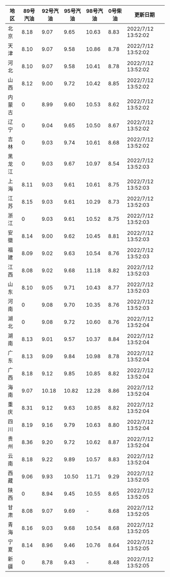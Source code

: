 | 地区 | 89号汽油 | 92号汽油 | 95号汽油 | 98号汽油 | 0号柴油 | 更新日期 |
| --- | --- | --- | --- | --- | --- | --- |
| 北京 | 8.18 | 9.07 | 9.65 | 10.63 | 8.83 | 2022/7/12 13:52:02 |
| 天津 | 8.10 | 9.07 | 9.58 | 10.86 | 8.78 | 2022/7/12 13:52:02 |
| 河北 | 8.10 | 9.07 | 9.58 | 10.41 | 8.78 | 2022/7/12 13:52:02 |
| 山西 | 8.12 | 9.00 | 9.72 | 10.42 | 8.85 | 2022/7/12 13:52:02 |
| 内蒙古 | 0 | 8.99 | 9.60 | 10.53 | 8.62 | 2022/7/12 13:52:02 |
| 辽宁 | 0 | 9.04 | 9.65 | 10.50 | 8.67 | 2022/7/12 13:52:02 |
| 吉林 | 0 | 9.03 | 9.74 | 10.61 | 8.68 | 2022/7/12 13:52:02 |
| 黑龙江 | 0 | 9.03 | 9.67 | 10.97 | 8.54 | 2022/7/12 13:52:03 |
| 上海 | 8.11 | 9.03 | 9.61 | 10.61 | 8.75 | 2022/7/12 13:52:03 |
| 江苏 | 8.15 | 9.03 | 9.61 | 10.29 | 8.73 | 2022/7/12 13:52:03 |
| 浙江 | 0 | 9.03 | 9.61 | 10.52 | 8.75 | 2022/7/12 13:52:03 |
| 安徽 | 8.14 | 9.00 | 9.62 | 10.45 | 8.81 | 2022/7/12 13:52:03 |
| 福建 | 8.09 | 9.02 | 9.63 | 10.54 | 8.76 | 2022/7/12 13:52:03 |
| 江西 | 8.08 | 9.02 | 9.68 | 11.18 | 8.82 | 2022/7/12 13:52:03 |
| 山东 | 8.10 | 9.05 | 9.71 | 10.43 | 8.77 | 2022/7/12 13:52:03 |
| 河南 | 0 | 9.08 | 9.70 | 10.35 | 8.76 | 2022/7/12 13:52:03 |
| 湖北 | 0 | 9.08 | 9.72 | 10.60 | 8.76 | 2022/7/12 13:52:04 |
| 湖南 | 8.13 | 9.01 | 9.57 | 10.37 | 8.84 | 2022/7/12 13:52:04 |
| 广东 | 8.13 | 9.09 | 9.84 | 10.98 | 8.78 | 2022/7/12 13:52:04 |
| 广西 | 8.18 | 9.12 | 9.85 | 10.85 | 8.82 | 2022/7/12 13:52:04 |
| 海南 | 9.07 | 10.18 | 10.82 | 12.28 | 8.86 | 2022/7/12 13:52:04 |
| 重庆 | 8.31 | 9.12 | 9.63 | 10.85 | 8.82 | 2022/7/12 13:52:04 |
| 四川 | 8.19 | 9.16 | 9.79 | 10.63 | 8.80 | 2022/7/12 13:52:04 |
| 贵州 | 8.36 | 9.20 | 9.72 | 10.62 | 8.87 | 2022/7/12 13:52:04 |
| 云南 | 8.18 | 9.22 | 9.89 | 10.57 | 8.83 | 2022/7/12 13:52:04 |
| 西藏 | 9.06 | 9.93 | 10.50 | 11.71 | 9.29 | 2022/7/12 13:52:05 |
| 陕西 | 0 | 8.94 | 9.45 | 10.55 | 8.65 | 2022/7/12 13:52:05 |
| 甘肃 | 8.08 | 9.07 | 9.69 | - | 8.68 | 2022/7/12 13:52:05 |
| 青海 | 8.16 | 9.03 | 9.68 | 10.54 | 8.68 | 2022/7/12 13:52:05 |
| 宁夏 | 8.14 | 8.96 | 9.46 | 10.76 | 8.64 | 2022/7/12 13:52:05 |
| 新疆 | 0 | 8.78 | 9.43 | - | 8.48 | 2022/7/12 13:52:05 |

